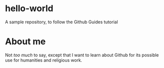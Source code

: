 # hello-world
A sample repository, to follow the Github Guides tutorial

# About me

Not _too much_ to say, except that I want to learn about Github for its possible use for humanities and religious work.
